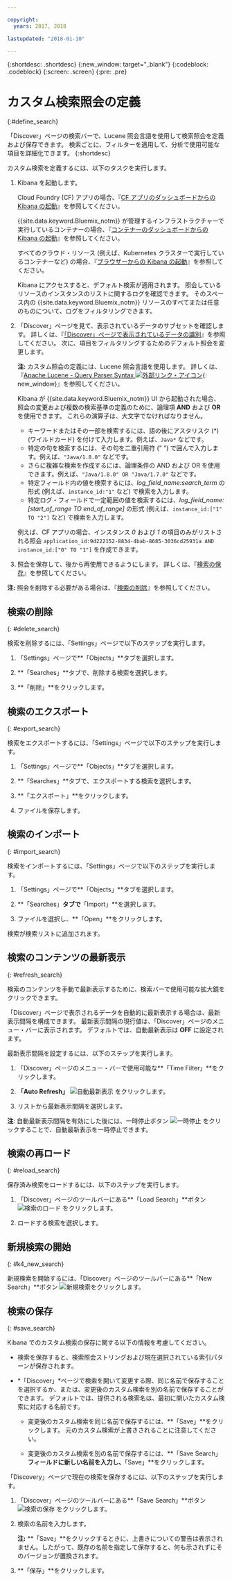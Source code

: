 ```yaml
---

copyright:
  years: 2017, 2018

lastupdated: "2018-01-10"

---
```




{:shortdesc: .shortdesc}
{:new_window: target="_blank"}
{:codeblock: .codeblock}
{:screen: .screen}
{:pre: .pre}

# カスタム検索照会の定義
{:#define_search}

「Discover」ページの検索バーで、Lucene 照会言語を使用して検索照会を定義および保存できます。 検索ごとに、フィルターを適用して、分析で使用可能な項目を詳細化できます。
{:shortdesc}

カスタム検索を定義するには、以下のタスクを実行します。

1. Kibana を起動します。

    Cloud Foundry (CF) アプリの場合、『[CF アプリのダッシュボードからの Kibana の起動](/docs/services/CloudLogAnalysis/kibana/launch.html#launch_Kibana_from_cf_app)』を参照してください。

	{{site.data.keyword.Bluemix_notm}} が管理するインフラストラクチャーで実行しているコンテナーの場合、『[コンテナーのダッシュボードからの Kibana の起動](/docs/services/CloudLogAnalysis/kibana/launch.html#launch_Kibana_for_containers)』を参照してください。
    
    すべてのクラウド・リソース (例えば、Kubernetes クラスターで実行しているコンテナーなど) の場合、『[ブラウザーからの Kibana の起動](/docs/services/CloudLogAnalysis/kibana/launch.html#launch_Kibana_from_browser)』を参照してください。 
	
	Kibana にアクセスすると、デフォルト検索が適用されます。 照会しているリソースのインスタンスのリストに関するログを確認できます。 そのスペース内の {{site.data.keyword.Bluemix_notm}} リソースのすべてまたは任意のものについて、ログをフィルタリングできます。

2. 「Discover」ページを見て、表示されているデータのサブセットを確認します。 詳しくは、『[「Discover」ページで表示されているデータの識別](/docs/services/CloudLogAnalysis/kibana/analize_logs_interactively.html#identify_data)』を参照してください。 次に、項目をフィルタリングするためのデフォルト照会を変更します。

    **注:** カスタム照会の定義には、Lucene 照会言語を使用します。 詳しくは、『[Apache Lucene - Query Parser Syntax  ![外部リンク・アイコン](../../../icons/launch-glyph.svg "外部リンク・アイコン")](https://lucene.apache.org/core/2_9_4/queryparsersyntax.html){: new_window}』を参照してください。
    
    Kibana が {{site.data.keyword.Bluemix_notm}} UI から起動された場合、照会の変更および複数の検索基準の定義のために、論理項 **AND** および **OR** を使用できます。 これらの演算子は、大文字でなければなりません。    
    
    * キーワードまたはその一部を検索するには、語の後にアスタリスク (*) (ワイルドカード) を付けて入力します。例えば、`Java*` などです。 
    * 特定の句を検索するには、その句を二重引用符 (" ") で囲んで入力します。例えば、`"Java/1.8.0"` などです。
    * さらに複雑な検索を作成するには、論理条件の AND および OR を使用できます。例えば、`"Java/1.8.0" OR "Java/1.7.0"` などです。
    * 特定フィールド内の値を検索するには、*log_field_name:search_term* の形式 (例えば、`instance_id:"1"` など) で検索を入力します。
    * 特定ログ・フィールドで一定範囲の値を検索するには、*log_field_name:[start_of_range TO end_of_range]* の形式 (例えば、`instance_id:["1" TO "2"]` など) で検索を入力します。

     例えば、CF アプリの場合、インスタンス *0* および *1* の項目のみがリストされる照会 `application_id:9d222152-8834-4bab-8685-3036cd25931a AND instance_id:["0" TO "1"]` を作成できます。 

3. 照会を保存して、後から再使用できるようにします。 詳しくは、『[検索の保存](/docs/services/CloudLogAnalysis/kibana/define_search.html#save_search)』を参照してください。 

**注:** 照会を削除する必要がある場合は、『[検索の削除](/docs/services/CloudLogAnalysis/kibana/define_search.html#delete_search)』を参照してください。



## 検索の削除
{: #delete_search}

検索を削除するには、「Settings」ページで以下のステップを実行します。

1. 「Settings」ページで**「Objects」**タブを選択します。

2. **「Searches」**タブで、削除する検索を選択します。

3. **「削除」**をクリックします。


## 検索のエクスポート
{: #export_search}

検索をエクスポートするには、「Settings」ページで以下のステップを実行します。

1. 「Settings」ページで**「Objects」**タブを選択します。

2. **「Searches」**タブで、エクスポートする検索を選択します。

3. **「エクスポート」**をクリックします。

4. ファイルを保存します。

 
## 検索のインポート
{: #import_search}

検索をインポートするには、「Settings」ページで以下のステップを実行します。

1. 「Settings」ページで**「Objects」**タブを選択します。

2. **「Searches」**タブで**「Import」**を選択します。

3. ファイルを選択し、**「Open」**をクリックします。

検索が検索リストに追加されます。

## 検索のコンテンツの最新表示
{: #refresh_search}

検索のコンテンツを手動で最新表示するために、検索バーで使用可能な拡大鏡をクリックできます。 

「Discover」ページで表示されるデータを自動的に最新表示する場合は、最新表示間隔を構成できます。 最新表示間隔の現行値は、「Discover」ページのメニュー・バーに表示されます。 デフォルトでは、自動最新表示は **OFF** に設定されます。

最新表示間隔を設定するには、以下のステップを実行します。

1. 「Discover」ページのメニュー・バーで使用可能な**「Time Filter」**をクリックします。

2. **「Auto Refresh」** ![自動最新表示](images/auto_refresh_icon.jpg "自動最新表示") をクリックします。

3. リストから最新表示間隔を選択します。 

**注**: 自動最新表示間隔を有効にした後には、一時停止ボタン ![一時停止](images/auto_refresh_pause_icon.jpg "一時停止") をクリックすることで、自動最新表示を一時停止できます。


## 検索の再ロード
{: #reload_search}

保存済み検索をロードするには、以下のステップを実行します。

1. 「Discover」ページのツールバーにある**「Load Search」**ボタン ![検索のロード](images/load_icon.jpg "検索のロード") をクリックします。

2. ロードする検索を選択します。 

## 新規検索の開始
{: #k4_new_search}

新規検索を開始するには、「Discover」ページのツールバーにある**「New Search」**ボタン ![新規検索](images/new_search_icon.jpg "新規検索")をクリックします。

## 検索の保存 
{: #save_search}

Kibana でのカスタム検索の保存に関する以下の情報を考慮してください。

* 検索を保存すると、検索照会ストリングおよび現在選択されている索引パターンが保存されます。
* *「Discover」*ページで検索を開いて変更する際、同じ名前で保存することを選択するか、または、変更後のカスタム検索を別の名前で保存することができます。 デフォルトでは、提供される検索名は、最初に開いたカスタム検索に対応する名前です。

    * 変更後のカスタム検索を同じ名前で保存するには、**「Save」**をクリックします。 元のカスタム検索が上書きされることに注意してください。 
	
	* 変更後のカスタム検索を別の名前で保存するには、**「Save Search」**フィールドに新しい名前を入力し、**「Save」**をクリックします。 


「Discovery」ページで現在の検索を保存するには、以下のステップを実行します。

1. 「Discover」ページのツールバーにある**「Save Search」**ボタン ![検索の保存](images/save_search_icon.jpg "検索の保存") をクリックします。

2. 検索の名前を入力します。

    **注:** **「Save」**をクリックするときに、上書きについての警告は表示されません。したがって、既存の名前を指定して保存すると、何も示されずにそのバージョンが置換されます。

3. **「保存」**をクリックします。 
